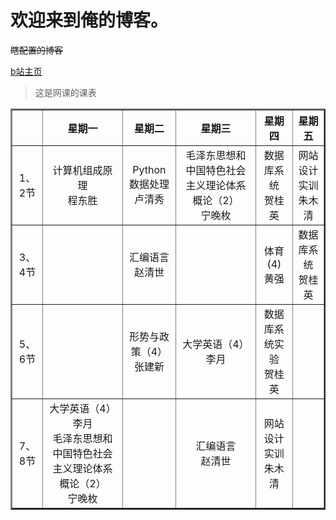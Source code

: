 # 欢迎来到俺的博客。

~~瞎配置的博客~~ <br/>

[b站主页](https://space.bilibili.com/34523493)
>这是网课的课表
<html>
<table  border =2 >
	<tr  align="center">
		<td></td>
		<th>星期一</th>
		<th>星期二</th>
		<th>星期三</th>
		<th>星期四</th>
		<th>星期五</th>
	</tr>
	<tr align="center">
		<td>1、2节</td>
		<td>计算机组成原理<br>程东胜</td>
		<td>Python数据处理<br>卢清秀</td>
		<td>毛泽东思想和中国特色社会主义理论体系概论（2）<br>宁晚枚</td>
		<td>数据库系统<br>贺桂英</td>
		<td>网站设计实训<br>朱木清</td>
	</tr>
	<tr align="center">
		<td>3、4节</td>
		<td>&nbsp;</td>
		<td>汇编语言<br>赵清世</td>
		<td>&nbsp;</td>
		<td>体育(4)<br>黄强</td>
		<td>数据库系统<br>贺桂英</td>
	</tr>
	<tr align="center">
		<td>5、6节</td>
		<td>&nbsp;</td>
		<td>形势与政策（4）<br>张建新</td>
		<td>大学英语（4）<br>李月</td>
		<td>数据库系统实验<br>贺桂英</td>
		<td>&nbsp;</td>
	</tr>
	<tr align="center">
		<td>7、8节</td>
		<td>大学英语（4）<br>李月<br>毛泽东思想和中国特色社会主义理论体系概论（2）<br>宁晚枚</td>
		<td>&nbsp;</td>
		<td>汇编语言<br>赵清世</td>
		<td>网站设计实训<br>朱木清</td>
		<td>&nbsp;</td>
	</tr>
</table>
</html>
